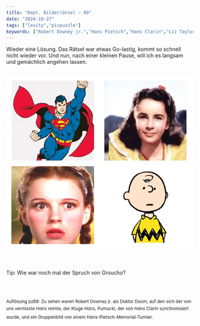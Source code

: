 ```yaml
---
title: "Dept. Bilderrätsel – 89"
date: "2024-10-27"
tags: ["levity","picpuzzle"]
keywords: ["Robert Downey jr.","Hans Pietsch","Hans Clarin","Liz Taylor","Lassie","Superman","Krypto","Snoopy","Judy Garland"]
---
```

Wieder eine Lösung. Das Rätsel war etwas Go-lastig, kommt so schnell nicht wieder vor. Und nun, nach einer kleinen Pause, will ich es langsam und gemächlich angehen lassen. 


<br/>

<img  src="/assets/img/picpuzzle/picpuzzle89.webp" alt="Bilderrätsel89">

<br/>
<br/>
<br/>

Tip: Wie war noch mal der Spruch von Groucho?

<br/>
<br/>

<sup>Auflösung pz88: Zu sehen waren Robert Downey jr. als Doktor Doom, auf den sich der von uns vermisste <i>Hans</i> reimte, der Kluge <i>Hans</i>, Pumuckl, der von <i>Hans</i> Clarin synchronisiert wurde, und ein Gruppenbild von einem <i>Hans</i>-Pietsch-Memorial-Turnier.
<sup>